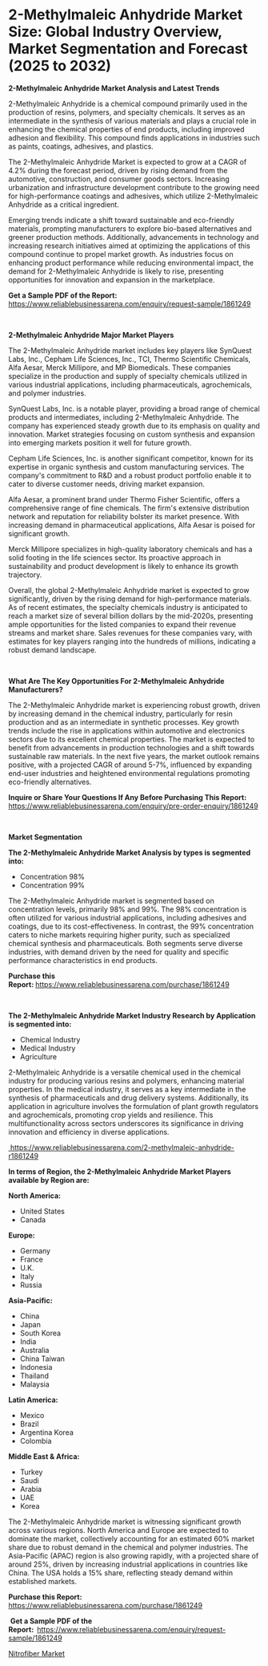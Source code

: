 <p><h1>2-Methylmaleic Anhydride Market Size: Global Industry Overview, Market Segmentation and Forecast (2025 to 2032)</h1></p><p><strong>2-Methylmaleic Anhydride Market Analysis and Latest Trends</strong></p>
<p><p>2-Methylmaleic Anhydride is a chemical compound primarily used in the production of resins, polymers, and specialty chemicals. It serves as an intermediate in the synthesis of various materials and plays a crucial role in enhancing the chemical properties of end products, including improved adhesion and flexibility. This compound finds applications in industries such as paints, coatings, adhesives, and plastics.</p><p>The 2-Methylmaleic Anhydride Market is expected to grow at a CAGR of 4.2% during the forecast period, driven by rising demand from the automotive, construction, and consumer goods sectors. Increasing urbanization and infrastructure development contribute to the growing need for high-performance coatings and adhesives, which utilize 2-Methylmaleic Anhydride as a critical ingredient. </p><p>Emerging trends indicate a shift toward sustainable and eco-friendly materials, prompting manufacturers to explore bio-based alternatives and greener production methods. Additionally, advancements in technology and increasing research initiatives aimed at optimizing the applications of this compound continue to propel market growth. As industries focus on enhancing product performance while reducing environmental impact, the demand for 2-Methylmaleic Anhydride is likely to rise, presenting opportunities for innovation and expansion in the marketplace.</p></p>
<p><strong>Get a Sample PDF of the Report:&nbsp;</strong> <a href="https://www.reliablebusinessarena.com/enquiry/request-sample/1861249?utm_campaign=2958&utm_medium=2&utm_source=Github&utm_content=ia&utm_term=03042025&utm_id=2-methylmaleic-anhydride">https://www.reliablebusinessarena.com/enquiry/request-sample/1861249</a></p>
<p>&nbsp;</p>
<p><strong>2-Methylmaleic Anhydride Major Market Players</strong></p>
<p><p>The 2-Methylmaleic Anhydride market includes key players like SynQuest Labs, Inc., Cepham Life Sciences, Inc., TCI, Thermo Scientific Chemicals, Alfa Aesar, Merck Millipore, and MP Biomedicals. These companies specialize in the production and supply of specialty chemicals utilized in various industrial applications, including pharmaceuticals, agrochemicals, and polymer industries.</p><p>SynQuest Labs, Inc. is a notable player, providing a broad range of chemical products and intermediates, including 2-Methylmaleic Anhydride. The company has experienced steady growth due to its emphasis on quality and innovation. Market strategies focusing on custom synthesis and expansion into emerging markets position it well for future growth.</p><p>Cepham Life Sciences, Inc. is another significant competitor, known for its expertise in organic synthesis and custom manufacturing services. The company's commitment to R&D and a robust product portfolio enable it to cater to diverse customer needs, driving market expansion.</p><p>Alfa Aesar, a prominent brand under Thermo Fisher Scientific, offers a comprehensive range of fine chemicals. The firm's extensive distribution network and reputation for reliability bolster its market presence. With increasing demand in pharmaceutical applications, Alfa Aesar is poised for significant growth.</p><p>Merck Millipore specializes in high-quality laboratory chemicals and has a solid footing in the life sciences sector. Its proactive approach in sustainability and product development is likely to enhance its growth trajectory.</p><p>Overall, the global 2-Methylmaleic Anhydride market is expected to grow significantly, driven by the rising demand for high-performance materials. As of recent estimates, the specialty chemicals industry is anticipated to reach a market size of several billion dollars by the mid-2020s, presenting ample opportunities for the listed companies to expand their revenue streams and market share. Sales revenues for these companies vary, with estimates for key players ranging into the hundreds of millions, indicating a robust demand landscape.</p></p>
<p>&nbsp;</p>
<p><strong>What Are The Key Opportunities For 2-Methylmaleic Anhydride Manufacturers?</strong></p>
<p><p>The 2-Methylmaleic Anhydride market is experiencing robust growth, driven by increasing demand in the chemical industry, particularly for resin production and as an intermediate in synthetic processes. Key growth trends include the rise in applications within automotive and electronics sectors due to its excellent chemical properties. The market is expected to benefit from advancements in production technologies and a shift towards sustainable raw materials. In the next five years, the market outlook remains positive, with a projected CAGR of around 5-7%, influenced by expanding end-user industries and heightened environmental regulations promoting eco-friendly alternatives.</p></p>
<p><strong>Inquire or Share Your Questions If Any Before Purchasing This Report:</strong> <a href="https://www.reliablebusinessarena.com/enquiry/pre-order-enquiry/1861249?utm_campaign=2958&utm_medium=2&utm_source=Github&utm_content=ia&utm_term=03042025&utm_id=2-methylmaleic-anhydride">https://www.reliablebusinessarena.com/enquiry/pre-order-enquiry/1861249</a></p>
<p>&nbsp;</p>
<p><strong>Market Segmentation</strong></p>
<p><strong>The 2-Methylmaleic Anhydride Market Analysis by types is segmented into:</strong></p>
<p><ul><li>Concentration 98%</li><li>Concentration 99%</li></ul></p>
<p><p>The 2-Methylmaleic Anhydride market is segmented based on concentration levels, primarily 98% and 99%. The 98% concentration is often utilized for various industrial applications, including adhesives and coatings, due to its cost-effectiveness. In contrast, the 99% concentration caters to niche markets requiring higher purity, such as specialized chemical synthesis and pharmaceuticals. Both segments serve diverse industries, with demand driven by the need for quality and specific performance characteristics in end products.</p></p>
<p><strong>Purchase this Report:&nbsp;</strong><a href="https://www.reliablebusinessarena.com/purchase/1861249?utm_campaign=2958&utm_medium=2&utm_source=Github&utm_content=ia&utm_term=03042025&utm_id=2-methylmaleic-anhydride">https://www.reliablebusinessarena.com/purchase/1861249</a></p>
<p>&nbsp;</p>
<p><strong>The 2-Methylmaleic Anhydride Market Industry Research by Application is segmented into:</strong></p>
<p><ul><li>Chemical Industry</li><li>Medical Industry</li><li>Agriculture</li></ul></p>
<p><p>2-Methylmaleic Anhydride is a versatile chemical used in the chemical industry for producing various resins and polymers, enhancing material properties. In the medical industry, it serves as a key intermediate in the synthesis of pharmaceuticals and drug delivery systems. Additionally, its application in agriculture involves the formulation of plant growth regulators and agrochemicals, promoting crop yields and resilience. This multifunctionality across sectors underscores its significance in driving innovation and efficiency in diverse applications.</p></p>
<p><a href="https://www.reliablebusinessarena.com/2-methylmaleic-anhydride-r1861249?utm_campaign=2958&utm_medium=2&utm_source=Github&utm_content=ia&utm_term=03042025&utm_id=2-methylmaleic-anhydride">&nbsp;https://www.reliablebusinessarena.com/2-methylmaleic-anhydride-r1861249</a></p>
<p><strong>In terms of Region, the 2-Methylmaleic Anhydride Market Players available by Region are:</strong></p>
<p>
    <p> <strong> North America: </strong>
        <ul>
            <li>United States</li>
            <li>Canada</li>
        </ul>
        </p> 
    <p> <strong> Europe: </strong>
        <ul>
            <li>Germany</li>
            <li>France</li>
            <li>U.K.</li>
            <li>Italy</li>
            <li>Russia</li>
        </ul>
        </p> 
    <p> <strong> Asia-Pacific: </strong>
        <ul>
            <li>China</li>
            <li>Japan</li>
            <li>South Korea</li>
            <li>India</li>
            <li>Australia</li>
            <li>China Taiwan</li>
            <li>Indonesia</li>
            <li>Thailand</li>
            <li>Malaysia</li>
        </ul>
        </p> 
    <p> <strong> Latin America: </strong>
        <ul>
            <li>Mexico</li>
            <li>Brazil</li>
            <li>Argentina Korea</li>
            <li>Colombia</li>
        </ul>
        </p> 
    <p> <strong> Middle East & Africa: </strong>
        <ul>
            <li>Turkey</li>
            <li>Saudi</li>
            <li>Arabia</li>
            <li>UAE</li>
            <li>Korea</li>
        </ul>
    </p>
    </p>
<p><p>The 2-Methylmaleic Anhydride market is witnessing significant growth across various regions. North America and Europe are expected to dominate the market, collectively accounting for an estimated 60% market share due to robust demand in the chemical and polymer industries. The Asia-Pacific (APAC) region is also growing rapidly, with a projected share of around 25%, driven by increasing industrial applications in countries like China. The USA holds a 15% share, reflecting steady demand within established markets.</p></p>
<p><strong>Purchase this Report: </strong><a href="https://www.reliablebusinessarena.com/purchase/1861249?utm_campaign=2958&utm_medium=2&utm_source=Github&utm_content=ia&utm_term=03042025&utm_id=2-methylmaleic-anhydride">https://www.reliablebusinessarena.com/purchase/1861249</a></p>
<p>&nbsp;<strong>Get a Sample PDF of the Report:&nbsp;&nbsp;</strong><a href="https://www.reliablebusinessarena.com/enquiry/request-sample/1861249?utm_campaign=2958&utm_medium=2&utm_source=Github&utm_content=ia&utm_term=03042025&utm_id=2-methylmaleic-anhydride">https://www.reliablebusinessarena.com/enquiry/request-sample/1861249</a></p>
<p><strong></strong></p>
<p><p><a href="https://github.com/djibenesha/Market-Research-Report-List-1/blob/main/nitrofiber-market.md?utm_campaign=2958&utm_medium=2&utm_source=Github&utm_content=ia&utm_term=03042025&utm_id=2-methylmaleic-anhydride">Nitrofiber Market</a></p></p>